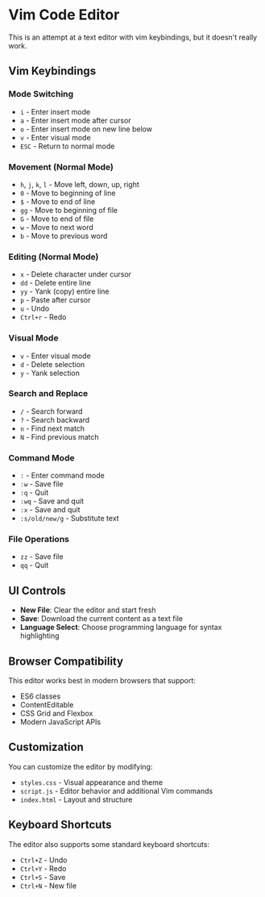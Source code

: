 # Vim Code Editor

This is an attempt at a text editor with vim keybindings, but it doesn't really work.

## Vim Keybindings

### Mode Switching
- `i` - Enter insert mode
- `a` - Enter insert mode after cursor
- `o` - Enter insert mode on new line below
- `v` - Enter visual mode
- `ESC` - Return to normal mode

### Movement (Normal Mode)
- `h`, `j`, `k`, `l` - Move left, down, up, right
- `0` - Move to beginning of line
- `$` - Move to end of line
- `gg` - Move to beginning of file
- `G` - Move to end of file
- `w` - Move to next word
- `b` - Move to previous word

### Editing (Normal Mode)
- `x` - Delete character under cursor
- `dd` - Delete entire line
- `yy` - Yank (copy) entire line
- `p` - Paste after cursor
- `u` - Undo
- `Ctrl+r` - Redo

### Visual Mode
- `v` - Enter visual mode
- `d` - Delete selection
- `y` - Yank selection

### Search and Replace
- `/` - Search forward
- `?` - Search backward
- `n` - Find next match
- `N` - Find previous match

### Command Mode
- `:` - Enter command mode
- `:w` - Save file
- `:q` - Quit
- `:wq` - Save and quit
- `:x` - Save and quit
- `:s/old/new/g` - Substitute text

### File Operations
- `zz` - Save file
- `qq` - Quit

## UI Controls

- **New File**: Clear the editor and start fresh
- **Save**: Download the current content as a text file
- **Language Select**: Choose programming language for syntax highlighting

## Browser Compatibility

This editor works best in modern browsers that support:
- ES6 classes
- ContentEditable
- CSS Grid and Flexbox
- Modern JavaScript APIs

## Customization

You can customize the editor by modifying:
- `styles.css` - Visual appearance and theme
- `script.js` - Editor behavior and additional Vim commands
- `index.html` - Layout and structure

## Keyboard Shortcuts

The editor also supports some standard keyboard shortcuts:
- `Ctrl+Z` - Undo
- `Ctrl+Y` - Redo
- `Ctrl+S` - Save
- `Ctrl+N` - New file

